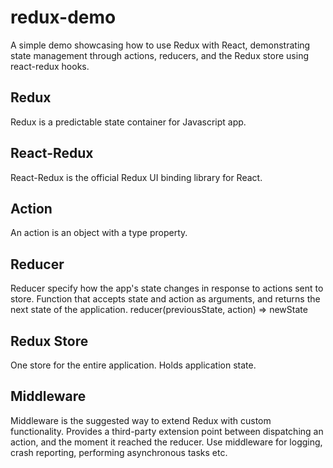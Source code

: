 # redux-demo
A simple demo showcasing how to use Redux with React, demonstrating state management through actions, reducers, and the Redux store using react-redux hooks.

## Redux
Redux is a predictable state container for Javascript app.

## React-Redux 
React-Redux is the official Redux UI binding library for React.

## Action
An action is an object with a type property.

## Reducer
Reducer specify how the app's state changes in response to actions sent to store.
Function that accepts state and action as arguments, and returns the next state of the application.
reducer(previousState, action) => newState

## Redux Store
One store for the entire application.
Holds application state.

## Middleware
Middleware is the suggested way to extend Redux with custom functionality.
Provides a third-party extension point between dispatching an action, and the moment it reached the reducer.
Use middleware for logging, crash reporting, performing asynchronous tasks etc.
 